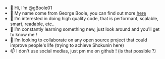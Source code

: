 - 👋 Hi, I’m @gBoole01
- 📖 My name come from George Boole, you can find out more [here](https://en.wikipedia.org/wiki/George_Boole)
- 👀 I’m interested in doing high quality code, that is performant, scalable, smart, readable, etc..
- 🌱 I’m constantly learning something new, just look around and you'll get to know me !
- 💞️ I’m looking to collaborate on any open source project that could improve people's life (trying to achieve Shokunin here)
- 📫 I don't use social medias, just pm me on github ! (is that possible ?)
